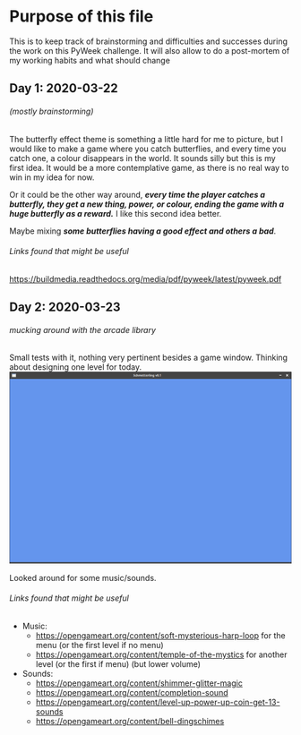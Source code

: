 # Purpose of this file
This is to keep track of brainstorming and difficulties and successes during the 
work on this PyWeek challenge. It will also allow to do a post-mortem of my working 
habits and what should change

## Day 1: 2020-03-22
###### (mostly brainstorming)
The butterfly effect theme is something a little hard for me to picture, but I would 
like to make a game where you catch butterflies, and every time you catch one,
a colour disappears in the world. It sounds silly but this is my first idea. It would
be a more contemplative game, as there is no real way to win in 
my idea for now.

Or it could be the other way around, ***every time the player catches a butterfly, they
get a new thing, power, or colour, ending the game with a huge butterfly as a 
reward.*** I like this second idea better.

Maybe mixing ***some butterflies having a good effect and others a bad***.

###### Links found that might be useful
https://buildmedia.readthedocs.org/media/pdf/pyweek/latest/pyweek.pdf

## Day 2: 2020-03-23
###### mucking around with the arcade library
Small tests with it, nothing very pertinent besides a game window.
Thinking about designing one level for today.
![first screenshot](./img/schmetterling0.1.png)

Looked around for some music/sounds.

###### Links found that might be useful
* Music:
  * https://opengameart.org/content/soft-mysterious-harp-loop for the menu (or the first level if no menu)
  * https://opengameart.org/content/temple-of-the-mystics for another level (or the first if menu) (but lower volume)
* Sounds:
  * https://opengameart.org/content/shimmer-glitter-magic
  * https://opengameart.org/content/completion-sound
  * https://opengameart.org/content/level-up-power-up-coin-get-13-sounds
  * https://opengameart.org/content/bell-dingschimes

